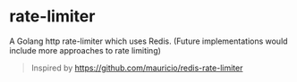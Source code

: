 # rate-limiter

A Golang http rate-limiter which uses Redis.
(Future implementations would include more approaches to rate limiting)

> Inspired by https://github.com/mauricio/redis-rate-limiter
